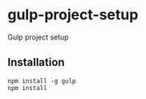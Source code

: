 # gulp-project-setup
Gulp project setup

## Installation
```console
npm install -g gulp
npm install
```
